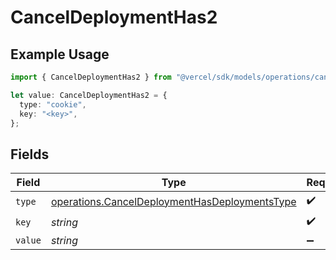 # CancelDeploymentHas2

## Example Usage

```typescript
import { CancelDeploymentHas2 } from "@vercel/sdk/models/operations/canceldeployment.js";

let value: CancelDeploymentHas2 = {
  type: "cookie",
  key: "<key>",
};
```

## Fields

| Field                                                                                                          | Type                                                                                                           | Required                                                                                                       | Description                                                                                                    |
| -------------------------------------------------------------------------------------------------------------- | -------------------------------------------------------------------------------------------------------------- | -------------------------------------------------------------------------------------------------------------- | -------------------------------------------------------------------------------------------------------------- |
| `type`                                                                                                         | [operations.CancelDeploymentHasDeploymentsType](../../models/operations/canceldeploymenthasdeploymentstype.md) | :heavy_check_mark:                                                                                             | N/A                                                                                                            |
| `key`                                                                                                          | *string*                                                                                                       | :heavy_check_mark:                                                                                             | N/A                                                                                                            |
| `value`                                                                                                        | *string*                                                                                                       | :heavy_minus_sign:                                                                                             | N/A                                                                                                            |